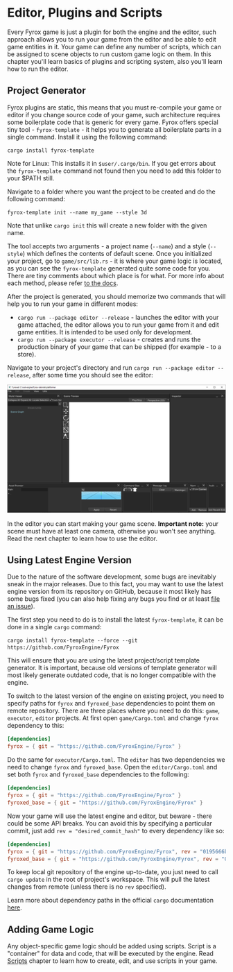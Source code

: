 # Editor, Plugins and Scripts

Every Fyrox game is just a plugin for both the engine and the editor, such approach allows you to run your game from the 
editor and be able to edit game entities in it. Your game can define any number of scripts, which can be assigned 
to scene objects to run custom game logic on them. In this chapter you'll learn basics of plugins and scripting system,
also you'll learn how to run the editor.

## Project Generator

Fyrox plugins are static, this means that you must re-compile your game or editor if you change source code of your game,
such architecture requires some boilerplate code that is generic for every game. Fyrox offers special tiny tool - 
`fyrox-template` - it helps you to generate all boilerplate parts in a single command. Install it using the following 
command:

```shell
cargo install fyrox-template
```

Note for Linux: This installs it in `$user/.cargo/bin`. If you get errors about the `fyrox-template` command not found 
then you need to add this folder to your $PATH still.

Navigate to a folder where you want the project to be created and do the following command:

```shell
fyrox-template init --name my_game --style 3d
```

Note that unlike `cargo init` this will create a new folder with the given name.

The tool accepts two arguments - a project name (`--name`) and a style (`--style`) which defines the contents of default
scene. Once you initialized your project, go to `game/src/lib.rs` - it is where your game logic is located, as you can 
see the `fyrox-template` generated quite some code for you. There are tiny comments about which place is for what. For 
more info about each method, please refer [to the docs](https://docs.rs/fyrox/latest/fyrox/plugin/trait.Plugin.html).

After the project is generated, you should memorize two commands that will help you to run your game in different modes:

- `cargo run --package editor --release` - launches the editor with your game attached, the editor allows you to run your game
  from it and edit game entities. It is intended to be used only for development.
- `cargo run --package executor --release` - creates and runs the production binary of your game that can be shipped (for
  example - to a store).

Navigate to your project's directory and run `cargo run --package editor --release`, after some time you should see the 
editor:

![editor](editor.png)

In the editor you can start making your game scene. **Important note:** your scene must have at least one camera,
otherwise you won't see anything. Read the next chapter to learn how to use the editor.

## Using Latest Engine Version

Due to the nature of the software development, some bugs are inevitably sneak in the major releases. Due to this fact, 
you may want to use the latest engine version from its repository on GitHub, because it most likely has some bugs fixed
(you can also help fixing any bugs you find or at least [file an issue](https://github.com/FyroxEngine/Fyrox/issues)).

The first step you need to do is to install the latest `fyrox-template`, it can be done in a single `cargo` command:

```shell
cargo install fyrox-template --force --git https://github.com/FyroxEngine/Fyrox
```

This will ensure that you are using the latest project/script template generator. It is important, because old versions
of template generator will most likely generate outdated code, that is no longer compatible with the engine.

To switch to the latest version of the engine on existing project, you need to specify paths for `fyrox` and 
`fyroxed_base` dependencies to point them on remote repository. There are three places where you need to do this: 
`game`, `executor`, `editor` projects. At first open `game/Cargo.toml` and change `fyrox` dependency to this:

```toml
[dependencies]
fyrox = { git = "https://github.com/FyroxEngine/Fyrox" }
```

Do the same for `executor/Cargo.toml`. The `editor` has two dependencies we need to change `fyrox` and `fyroxed_base`.
Open the `editor/Cargo.toml` and set both `fyrox` and `fyroxed_base` dependencies to the following:

```toml
[dependencies]
fyrox = { git = "https://github.com/FyroxEngine/Fyrox" }
fyroxed_base = { git = "https://github.com/FyroxEngine/Fyrox" }
```

Now your game will use the latest engine and editor, but beware - there could be some API breaks. You can avoid this by 
specifying a particular commit, just add `rev = "desired_commit_hash"` to every dependency like so:

```toml
[dependencies]
fyrox = { git = "https://github.com/FyroxEngine/Fyrox", rev = "0195666b30562c1961a9808be38b5e5715da43af" }
fyroxed_base = { git = "https://github.com/FyroxEngine/Fyrox", rev = "0195666b30562c1961a9808be38b5e5715da43af" }
```

To keep local git repository of the engine up-to-date, you just need to call `cargo update` in the root of project's
workspace. This will pull the latest changes from remote (unless there is no `rev` specified).

Learn more about dependency paths in the official `cargo` documentation 
[here](https://doc.rust-lang.org/cargo/reference/specifying-dependencies.html#specifying-dependencies-from-git-repositories).

## Adding Game Logic

Any object-specific game logic should be added using scripts. Script is a "container" for data and code, that will be
executed by the engine. Read [Scripts](../scripting/script.md) chapter to learn how to create, edit, and use scripts in
your game.
